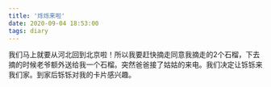 ```yaml
---
title: '烁烁来啦'
date: 2020-09-04 18:53:00
tags: diary
---
```

我们马上就要从河北回到北京啦！所以我要赶快摘走同意我摘走的2个石榴，下去摘的时候老爷额外送给我一个石榴。突然爸爸接了姑姑的来电。我们决定让铄铄来我们家。到家后铄铄对我的卡片感兴趣。
